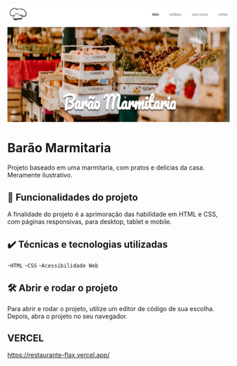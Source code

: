 <img src="./screenshot.png" alt="Restaurante">

# Barão Marmitaria

Projeto baseado em uma marmitaria, com pratos e delícias da casa. Meramente ilustrativo.

## 🔨 Funcionalidades do projeto

A finalidade do projeto é a aprimoração das habilidade em HTML e CSS, com páginas responsivas, para desktop, tablet e mobile.

## ✔️ Técnicas e tecnologias utilizadas

-`HTML`
-`CSS`
-`Acessibilidade Web`

## 🛠️ Abrir e rodar o projeto

Para abrir e rodar o projeto, utilize um editor de código de sua escolha.
Depois, abra o projeto no seu navegador.

## VERCEL 
https://restaurante-flax.vercel.app/
